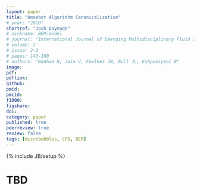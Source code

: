 ```yaml
---
layout: paper
title: "Amoebot Algorithm Canonicalization"
# year: "2010"
shortref: "Josh Daymude"
# nickname: BEM-model
# journal: "International Journal of Emerging Multidisciplinary Fluid Sciences"
# volume: 2
# issue: 2-3
# pages: 143-160
# authors: "Wadhwa N, Jain V, Fowlkes JB, Bull JL, Eshpuniyani B"
image: 
pdf: 
pdflink: 
github: 
pmid: 
pmcid: 
f1000: 
figshare: 
doi: 
category: paper
published: true
peerreview: true
review: false
tags: [microbubbles, CFD, BEM]
---
```

{% include JB/setup %}

# TBD